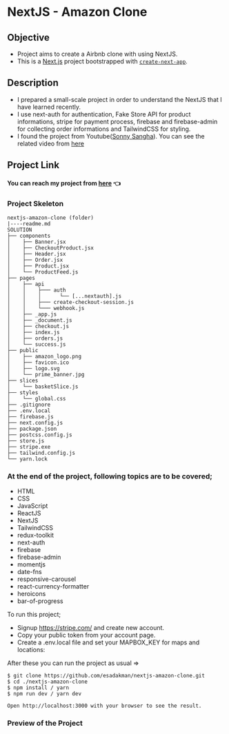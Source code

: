 # NextJS - Amazon Clone
<!-- stripe listen --forward-to localhost:3000/api/webhook -->
## Objective

- Project aims to create a Airbnb clone with using NextJS.
- This is a [Next.js](https://nextjs.org/) project bootstrapped with [`create-next-app`](https://github.com/vercel/next.js/tree/canary/packages/create-next-app).

## Description

- I prepared a small-scale project in order to understand the NextJS that I have learned recently.
- I use next-auth for authentication, Fake Store API for product informations, stripe for payment process, firebase and firebase-admin for collecting order informations and TailwindCSS for styling.
- I found the project from Youtube([Sonny Sangha](https://www.youtube.com/@SonnySangha)). You can see the related video from [here](https://www.youtube.com/watch?v=DF68MNDxVwU)

## Project Link

#### You can reach my project from [here](https://nextjs-amazon-clone-esadakman.vercel.app/) 👈

### Project Skeleton

```
nextjs-amazon-clone (folder)
|----readme.md
SOLUTION
├── components
│    ├── Banner.jsx
│    ├── CheckoutProduct.jsx
│    ├── Header.jsx
│    ├── Order.jsx
│    ├── Product.jsx 
│    └── ProductFeed.js
├── pages
│    ├── api
│    │    ├─── auth 
│    │    │      └── [...nextauth].js
│    │    ├─── create-checkout-session.js 
│    │    └─── webhook.js  
│    ├── _app.js
│    ├── _document.js
│    ├── checkout.js
│    ├── index.js
│    ├── orders.js
│    └── success.js
├── public
│    ├── amazon_logo.png
│    ├── favicon.ico
│    ├── logo.svg
│    └── prime_banner.jpg
├── slices
│    └── basketSlice.js
├── styles
│    └── global.css
├── .gitignore
├── .env.local
├── firebase.js
├── next.config.js
├── package.json
├── postcss.config.js
├── store.js
├── stripe.exe
├── tailwind.config.js
└── yarn.lock
```

### At the end of the project, following topics are to be covered;

- HTML
- CSS
- JavaScript
- ReactJS
- NextJS
- TailwindCSS
- redux-toolkit
- next-auth
- firebase
- firebase-admin
- momentjs
- date-fns
- responsive-carousel
- react-currency-formatter
- heroicons
- bar-of-progress

To run this project;

- Signup https://stripe.com/ and create new account.  
- Copy your public token from your account page.
- Create a .env.local file and set your MAPBOX_KEY for maps and locations:

After these you can run the project as usual =>

```
$ git clone https://github.com/esadakman/nextjs-amazon-clone.git
$ cd ./nextjs-amazon-clone
$ npm install / yarn
$ npm run dev / yarn dev

Open http://localhost:3000 with your browser to see the result.
```

### Preview of the Project

 <!-- <img src="./airbnb-clone.gif" alt="gif"   /> -->
